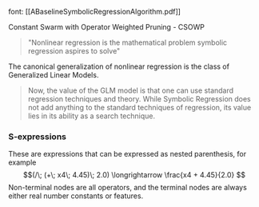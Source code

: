 font: [[ABaselineSymbolicRegressionAlgorithm.pdf]]

Constant Swarm with Operator Weighted Pruning - CSOWP

> "Nonlinear regression is the mathematical problem symbolic regression aspires to solve"

The canonical generalization of nonlinear regression is the class of Generalized Linear Models. 

> Now, the value of the GLM model is that one can use standard regression techniques and theory. While Symbolic Regression does not add anything to the standard techniques of regression, its value lies in its ability as a search technique.

### S-expressions
These are expressions that can be expressed as nested parenthesis, for example
$$(/\; (+\; x4\; 4.45)\; 2.0) \longrightarrow \frac{x4 + 4.45}{2.0}
$$
Non-terminal nodes are all operators, and the terminal nodes are always either real number constants or features. 